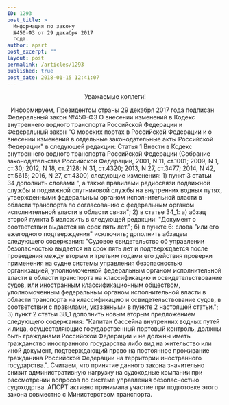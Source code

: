 ```yaml
---
ID: 1293
post_title: >
  Информация по закону
  №450-ФЗ от 29 декабря 2017
  года.
author: apsrt
post_excerpt: ""
layout: post
permalink: /articles/1293
published: true
post_date: 2018-01-15 12:41:07
---
```

<p style="text-align: center;">Уважаемые коллеги!</p>
&nbsp;
Информируем, Президентом страны 29 декабря 2017 года подписан Федеральный закон №450-ФЗ О внесении изменений в Кодекс внутреннего водного транспорта Российской Федерации и Федеральный закон "О морских портах в Российской Федерации и о внесении изменений в отдельные законодательные акты Российской Федерации" в следующей редакции:
Статья 1
Внести в Кодекс внутреннего водного транспорта Российской Федерации (Собрание законодательства Российской Федерации, 2001, N 11, ст.1001; 2009, N 1, ст.30; 2012, N 18, ст.2128; N 31, ст.4320; 2013, N 27, ст.3477; 2014, N 42, ст.5615; 2016, N 27, ст.4300) следующие изменения:
1) пункт 3 статьи 34 дополнить словами ", а также правилами радиосвязи подвижной службы и подвижной спутниковой службы на внутренних водных путях, утвержденными федеральным органом исполнительной власти в области транспорта по согласованию с федеральным органом исполнительной власти в области связи";
2) в статье 34_1:
а) абзац второй пункта 5 изложить в следующей редакции:
"Документ о соответствии выдается на срок пять лет.";
б) в пункте 6:
слова "или его ежегодного подтверждения" исключить;
дополнить абзацем следующего содержания:
"Судовое свидетельство об управлении безопасностью выдается на срок пять лет и подтверждается после проведения между вторым и третьим годами его действия проверки применения на судне системы управления безопасностью организацией, уполномоченной федеральным органом исполнительной власти в области транспорта на классификацию и освидетельствование судов, или иностранным классификационным обществом, уполномоченным федеральным органом исполнительной власти в области транспорта на классификацию и освидетельствование судов, в соответствии с правилами, указанными в пункте 2 настоящей статьи.";
3) пункт 2 статьи 38_1 дополнить новым вторым предложением следующего содержания: "Капитан бассейна внутренних водных путей и лица, осуществляющие государственный портовый контроль, должны быть гражданами Российской Федерации и не должны иметь гражданство иностранного государства либо вид на жительство или иной документ, подтверждающий право на постоянное проживание гражданина Российской Федерации на территории иностранного государства.".
Считаем, что принятие данного закона значительно снизит административную нагрузку на судоходные компании при рассмотрении вопросов по системе управления безопасностью судоходства. АПСРТ активно принимала участие при подготовке этого закона совместно с Министерством транспорта.